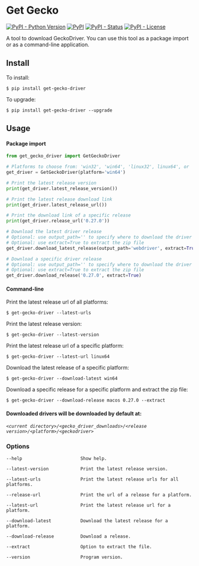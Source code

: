 Get Gecko
=================
[![PyPI - Python Version](https://img.shields.io/pypi/pyversions/get-gecko-driver?color=blue)](https://pypi.python.org/pypi/get-gecko-driver)
[![PyPI](https://img.shields.io/pypi/v/get-gecko-driver?color=blue)](https://pypi.python.org/pypi/get-gecko-driver)
[![PyPI - Status](https://img.shields.io/pypi/status/get-gecko-driver)](https://pypi.python.org/pypi/get-gecko-driver)
[![PyPI - License](https://img.shields.io/pypi/l/get-gecko-driver)](https://pypi.python.org/pypi/get-gecko-driver)

A tool to download GeckoDriver. You can use this tool as a package import or as a command-line application.

## Install

To install:

```console
$ pip install get-gecko-driver
```

To upgrade:

```console
$ pip install get-gecko-driver --upgrade
```

## Usage

#### Package import

```Python
from get_gecko_driver import GetGeckoDriver

# Platforms to choose from: 'win32', 'win64', 'linux32', linux64', or 'macos'
get_driver = GetGeckoDriver(platform='win64')

# Print the latest release version
print(get_driver.latest_release_version())

# Print the latest release download link
print(get_driver.latest_release_url())

# Print the download link of a specific release
print(get_driver.release_url('0.27.0'))

# Download the latest driver release
# Optional: use output_path='' to specify where to download the driver
# Optional: use extract=True to extract the zip file
get_driver.download_latest_release(output_path='webdriver', extract=True)

# Download a specific driver release
# Optional: use output_path='' to specify where to download the driver
# Optional: use extract=True to extract the zip file
get_driver.download_release('0.27.0', extract=True)
```

#### Command-line

Print the latest release url of all platforms:

```console
$ get-gecko-driver --latest-urls
```

Print the latest release version:

```console
$ get-gecko-driver --latest-version
```

Print the latest release url of a specific platform:

```console
$ get-gecko-driver --latest-url linux64
```

Download the latest release of a specific platform:

```console
$ get-gecko-driver --download-latest win64
```

Download a specific release for a specific platform and extract the zip file:

```console
$ get-gecko-driver --download-release macos 0.27.0 --extract
```

#### Downloaded drivers will be downloaded by default at:

*`<current directory>/<gecko_driver_downloads>/<release version>/<platform>/<geckodriver>`*

### Options

```
--help                      Show help.

--latest-version            Print the latest release version.

--latest-urls               Print the latest release urls for all platforms.

--release-url               Print the url of a release for a platform.

--latest-url                Print the latest release url for a platform.

--download-latest           Download the latest release for a platform.

--download-release          Download a release.

--extract                   Option to extract the file.

--version                   Program version.
```
